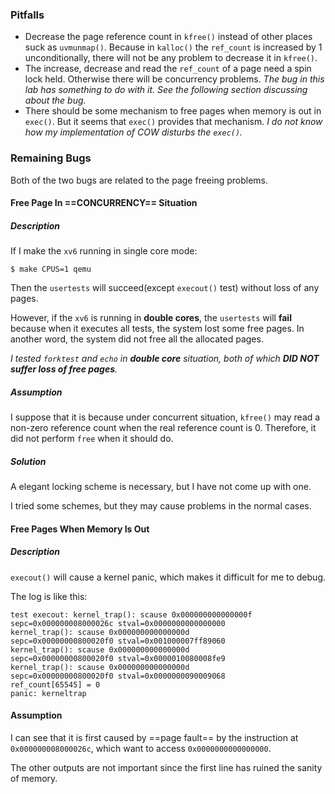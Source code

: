 ### Pitfalls

- Decrease the page reference count in `kfree()` instead of other places suck as `uvmunmap()`. 
  Because in `kalloc()` the `ref_count` is increased by 1 unconditionally, there will not be any problem to decrease it in `kfree()`.
- The increase, decrease and read the `ref_count` of a page need a spin lock held. Otherwise there will be concurrency problems. 
  *The bug in this lab has something to do with it. See the following section discussing about the bug.*
- There should be some mechanism to free pages when memory is out in `exec()`. But it seems that `exec()` provides that mechanism. 
  *I do not know how my implementation of COW disturbs the `exec()`.*

### Remaining Bugs

Both of the two bugs are related to the page freeing problems. 

#### Free Page In ==CONCURRENCY== Situation

##### Description

If I make the `xv6` running in single core mode:

```
$ make CPUS=1 qemu
```

Then the `usertests` will succeed(except `execout()` test) without loss of any pages. 

However, if the `xv6` is running in **double cores**, the `usertests` will **fail** because when it executes all tests, the system lost some free pages. In another word, the system did not free all the allocated pages. 

*I tested `forktest` and `echo` in __double core__ situation, both of which __DID NOT suffer loss of free pages__.*

##### Assumption

I suppose that it is because under concurrent situation, `kfree()` may read a non-zero reference count when the real reference count is 0. Therefore, it did not perform `free` when it should do.

##### Solution

A elegant locking scheme is necessary, but I have not come up with one.

I tried some schemes, but they may cause problems in the normal cases.

#### Free Pages When Memory Is Out

##### Description

`execout()` will cause a kernel panic, which makes it difficult for me to debug.

The log is like this:

```
test execout: kernel_trap(): scause 0x000000000000000f
sepc=0x000000008000026c stval=0x0000000000000000
kernel_trap(): scause 0x000000000000000d
sepc=0x00000000800020f0 stval=0x001000007ff89060
kernel_trap(): scause 0x000000000000000d
sepc=0x00000000800020f0 stval=0x0000010080008fe9
kernel_trap(): scause 0x000000000000000d
sepc=0x00000000800020f0 stval=0x0000000090009068
ref_count[65545] = 0
panic: kerneltrap
```

#### Assumption

I can see that it is first caused by ==page fault== by the instruction at `0x000000008000026c`, which want to access `0x0000000000000000`. 

The other outputs are not important since the first line has ruined the sanity of memory. 

